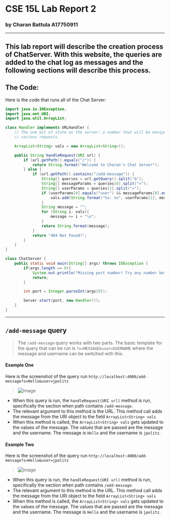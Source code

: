 # CSE 15L Lab Report 2
### by Charan Battula A17750911

---

This lab report will describe the creation process of ChatServer.  With this website, the queries are added to the chat log as messages and the following sections will describe this process. 
---
## The Code:
Here is the code that runs all of the Chat Server:
```java
import java.io.IOException;
import java.net.URI;
import java.util.ArrayList;

class Handler implements URLHandler {
    // The one bit of state on the server: a number that will be manipulated by
    // various requests.

    ArrayList<String> vals = new ArrayList<String>();

    public String handleRequest(URI url) {
        if (url.getPath().equals("/")) {
            return String.format("Welcome to Charan's Chat Server");
        } else {
            if (url.getPath().contains("/add-message")) {
                String[] queries = url.getQuery().split("&");
                String[] messageParams = queries[0].split("=");
                String[] userParams = queries[1].split("=");
                if (userParams[0].equals("user") && messageParams[0].equals("s")) {
                    vals.add(String.format("%s: %s", userParams[1], messageParams[1]));
                }
                String message = "";
                for (String i: vals){
                    message += i + "\n";
                }
                return String.format(message);
            }
            return "404 Not Found!";
        }
    }
}

class ChatServer {
    public static void main(String[] args) throws IOException {
        if(args.length == 0){
            System.out.println("Missing port number! Try any number between 1024 to 49151");
            return;
        }

        int port = Integer.parseInt(args[0]);

        Server.start(port, new Handler());
    }
}

```
---
## `/add-message` query
> The `/add-message` query works with two parts. The basic template for the query that can be run is `?s=MESSAGE&user=USERNAME` where the message and username can be switched with this.

#### Example One
Here is the screenshot of the query run `http://localhost:4000/add-message?s=Hello&user=jpolitz`
> ![image](https://github.com/Chana-Battura/cse15l-lab-report2/assets/39713790/0a2674cd-76f1-41e2-b496-c8e2b7adefed)
- When this query is run, the `handleRequest(URI url)` method is run, specifically the section when path contains `/add-message`.
- The relevant argument to this method is the URL.  This method call adds the message from the URI object to the field `ArrayList<String> vals`
- When this method is called, the `ArrayList<String> vals` gets updated to the values of the message.  The values that are passed are the message and the username.  The message is `Hello` and the username is `jpolitz`.  

#### Example Two
Here is the screenshot of the query run `http://localhost:4000/add-message?s=Hello&user=jpolitz`
> ![image](https://github.com/Chana-Battura/cse15l-lab-report2/assets/39713790/d4d72123-2a83-42ff-9b43-5aba2b360ba6)
- When this query is run, the `handleRequest(URI url)` method is run, specifically the section when path contains `/add-message`.
- The relevant argument to this method is the URL.  This method call adds the message from the URI object to the field `ArrayList<String> vals`
- When this method is called, the `ArrayList<String> vals` gets updated to the values of the message.  The values that are passed are the message and the username.  The message is `Hello` and the username is `jpolitz`.  
